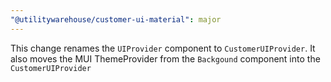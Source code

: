 ```yaml
---
"@utilitywarehouse/customer-ui-material": major
---
```


This change renames the `UIProvider` component to `CustomerUIProvider`. It also moves the MUI ThemeProvider from the `Backgound` component into the `CustomerUIProvider`
